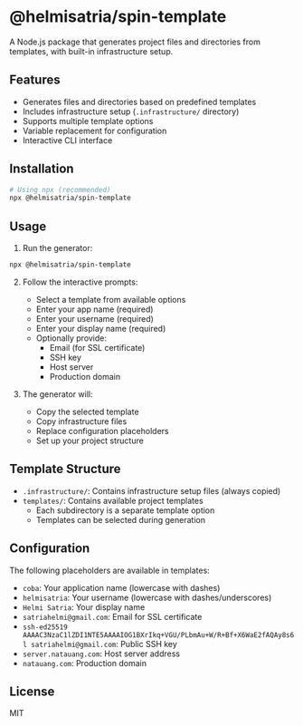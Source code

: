 # @helmisatria/spin-template

A Node.js package that generates project files and directories from templates, with built-in infrastructure setup.

## Features

- Generates files and directories based on predefined templates
- Includes infrastructure setup (`.infrastructure/` directory)
- Supports multiple template options
- Variable replacement for configuration
- Interactive CLI interface

## Installation

```bash
# Using npx (recommended)
npx @helmisatria/spin-template
```

## Usage

1. Run the generator:

```bash
npx @helmisatria/spin-template
```

2. Follow the interactive prompts:

   - Select a template from available options
   - Enter your app name (required)
   - Enter your username (required)
   - Enter your display name (required)
   - Optionally provide:
     - Email (for SSL certificate)
     - SSH key
     - Host server
     - Production domain

3. The generator will:
   - Copy the selected template
   - Copy infrastructure files
   - Replace configuration placeholders
   - Set up your project structure

## Template Structure

- `.infrastructure/`: Contains infrastructure setup files (always copied)
- `templates/`: Contains available project templates
  - Each subdirectory is a separate template option
  - Templates can be selected during generation

## Configuration

The following placeholders are available in templates:

- `coba`: Your application name (lowercase with dashes)
- `helmisatria`: Your username (lowercase with dashes/underscores)
- `Helmi Satria`: Your display name
- `satriahelmi@gmail.com`: Email for SSL certificate
- `ssh-ed25519 AAAAC3NzaC1lZDI1NTE5AAAAIOG1BXrIkq+VGU/PLbmAu+W/R+Bf+X6WaE2fAQAy8s6l satriahelmi@gmail.com`: Public SSH key
- `server.natauang.com`: Host server address
- `natauang.com`: Production domain

## License

MIT

